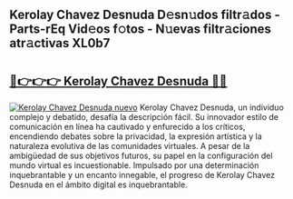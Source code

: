 ## Kerolay Chavez Desnuda D𝚎sn𝚞dos filtr𝚊dos - Parts-rEq Vid𝚎os f𝚘tos - N𝚞evas filtr𝚊ciones atr𝚊ctivas XL0b7

# <h2><a href="http://mbcpkp.tromn.icu/?c=Kerolay+Chavez+Desnuda">🔗👉👉👉 Kerolay Chavez Desnuda 🔗🔗</a></h2>

[![Kerolay Chavez Desnuda nuevo](https://i.imgur.com/pEAQMta.gif)](http://mbcpkp.tromn.icu/?c=Kerolay+Chavez+Desnuda)
Kerolay Chavez Desnuda, un individuo complejo y debatido, desafía la descripción fácil. Su innovador estilo de comunicación en línea ha cautivado y enfurecido a los críticos, encendiendo debates sobre la privacidad, la expresión artística y la naturaleza evolutiva de las comunidades virtuales. A pesar de la ambigüedad de sus objetivos futuros, su papel en la configuración del mundo virtual es incuestionable. Impulsado por una determinación inquebrantable y un encanto innegable, el progreso de Kerolay Chavez Desnuda en el ámbito digital es inquebrantable.
